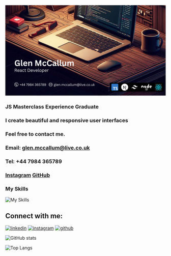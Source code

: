 <img src="public/banner-image.png" alt="Banner Image" width=1000 >

### **JS Masterclass Experience** Graduate
### I create beautiful and responsive user interfaces 
### Feel free to contact me. 
### Email: **glen.mccallum@live.co.uk** 
### Tel: **+44 7984 365789** 
### [Instagram](https://www.instagram.com/glenmacdev/) [GitHub](https://github.com/GlenMac90/) 
### My Skills 
![My Skills](https://skillicons.dev/icons?i=js,ts,tailwind,react,next,git,github)

## Connect with me:
[![linkedin](https://skillicons.dev/icons?i=linkedin)](https://www.linkedin.com/in/glenmccallum/)
[![instagram](https://skillicons.dev/icons?i=instagram)](https://www.instagram.com/glenmacdev/)
[![github](https://skillicons.dev/icons?i=github)](https://github.com/GlenMac90/)

![GitHub stats](https://github-readme-stats.vercel.app/api?username=GlenMac90&show_icons=true&theme=tokyonight)

![Top Langs](https://github-readme-stats.vercel.app/api/top-langs/?username=GlenMac90&theme=tokyonight)

<!--
**GlenMac90/GlenMac90** is a ✨ _special_ ✨ repository because its `README.md` (this file) appears on your GitHub profile.

Here are some ideas to get you started:

- 🔭 I’m currently working on ...
- 🌱 I’m currently learning ...
- 👯 I’m looking to collaborate on ...
- 🤔 I’m looking for help with ...
- 💬 Ask me about ...
- 📫 How to reach me: ...
- 😄 Pronouns: ...
- ⚡ Fun fact: ...
-->
